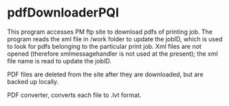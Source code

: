 # pdfDownloaderPQI
This program accesses PM ftp site to download pdfs of printing job. The program reads the xml file in /work folder to update the jobID, which is used to look for pdfs belonging to the particular print job. Xml files are not opened (therefore xmlmessagehandler is not used at the present); the xml file name is read to update the jobID.

PDF files are deleted from the site after they are downloaded, but are backed up locally. 

PDF converter, converts each file to .lvt format. 
